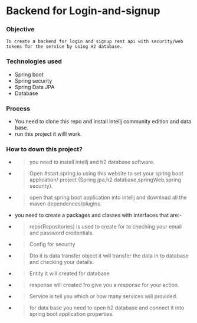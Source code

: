 # Backend for Login-and-signup
### Objective
    To create a backend for login and signup rest api with security/web tokens for the service by using H2 database.
### Technologies used
* Spring boot 
* Spring security
* Spring Data JPA
* Database
 
 ### Process 
 * You  need to clone this repo and install intellj community edition  and data base.
 * run this project it willl work.
 
 ### How to down this project?
 * > you need to install intellj and h2 database software.
 * > Open #start.spring.io using this website to set  your spring boot application/ project (Spring jpa,h2 database,springWeb,spring security).
 * > open that spring boot application into intellj and download all the  maven dependences/plugins.
 * you need to create a packages and classes with interfaces that are:-
  * > repo(Repositories) is used to create for to cheching your email and password credentials.
  * > Config for security 
  * > Dto it is data transfer object it will transfer the data in to database and checking your details.
  * > Entity it will created for  database 
  * > response will created fro give you a response for your action.
  * > Service is tell you which or how many services will provided.
  * > for data base you need to open h2 database and connect it into spring boot  application properties.
 
